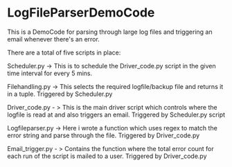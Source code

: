 # LogFileParserDemoCode
This is a DemoCode for parsing through large log files and triggering an email whenever there's an error.

There are a total of five scripts in place:

Scheduler.py -> This is to schedule the Driver_code.py script in the given time interval for every 5 mins.

Filehandling.py -> This selects the required logfile/backup file and returns it in a tuple. Triggered by Scheduler.py

Driver_code.py - > This is the main driver script which controls where the logfile is read at and also triggers an email. Triggered by Scheduler.py script

Logfileparser.py -> Here i wrote a function which uses regex to match the error string and parse through the file. Triggered by Driver_code.py

Email_trigger.py - > Contains the function where the total error count for each run of the script is mailed to a user. Triggered by Driver_code.py
